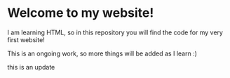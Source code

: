 # Welcome to my website!

I am learning HTML, so in this repository you will find the code for my very first website!

This is an ongoing work, so more things will be added as I learn :)

this is an update